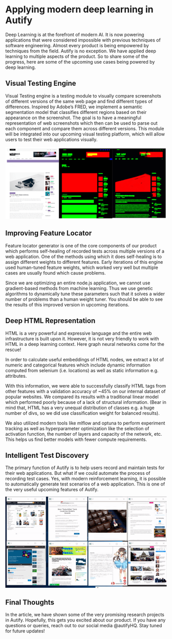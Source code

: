 <!-- https://nocode.autify.com/blog/applying-modern-deep-learning-in-autify -->
<!-- January 29, 2021 -->

# Applying modern deep learning in Autify

Deep Learning is at the forefront of modern AI. It is now powering applications that were considered impossible with previous techniques of software engineering. Almost every product is being empowered by techniques from the field. Autify is no exception. We have applied deep learning to multiple aspects of the product. So to share some of the progress, here are some of the upcoming use cases being powered by deep learning.

## Visual Testing Engine

Visual Testing engine is a testing module to visually compare screenshots of different versions of the same web page and find different types of differences. Inspired by Adobe’s FRED, we implement a semantic segmentation model that classifies different regions based on their appearance on the screenshot. The goal is to have a meaningful representation of web screenshots which then can be used to parse out each component and compare them across different versions. This module will be integrated into our upcoming visual testing platform, which will allow users to test their web applications visually.

![Visual Regression](../../public/apply-modern-deep-learning-2021/vis-reg.png)

## Improving Feature Locator

Feature locator generator is one of the core components of our product which performs self-healing of recorded tests across multiple versions of a web application. One of the methods using which it does self-healing is to assign different weights to different features. Early iterations of this engine used human-tuned feature weights, which worked very well but multiple cases are usually found which cause problems.

Since we are optimizing an entire node.js application, we cannot use gradient-based methods from machine learning. Thus we use genetic algorithms to dynamically tune these parameters such that it solves a wider number of problems than a human weight tuner. You should be able to see the results of this improved version in upcoming iterations.

## Deep HTML Representation

HTML is a very powerful and expressive language and the entire web infrastructure is built upon it. However, it is not very friendly to work with HTML in a deep learning context. Here graph neural networks come for the rescue!

In order to calculate useful embeddings of HTML nodes, we extract a lot of numeric and categorical features which include dynamic information computed from selenium (i.e. locations) as well as static information e.g. attributes.

With this information, we were able to successfully classify HTML tags from other features with a validation accuracy of ~45% on our internal dataset of popular websites. We compared its results with a traditional linear model which performed poorly because of a lack of structural information. (Bear in mind that, HTML has a very unequal distribution of classes e.g. a huge number of divs, so we did use classification weight for balanced results).

We also utilized modern tools like mlflow and optuna to perform experiment tracking as well as hyperparameter optimization like the selection of activation function, the number of layers and capacity of the network, etc. This helps us find better models with fewer compute requirements.

## Intelligent Test Discovery

The primary function of Autify is to help users record and maintain tests for their web applications. But what if we could automate the process of recording test cases. Yes, with modern reinforcement learning, it is possible to automatically generate test scenarios of a web application. This is one of the very useful upcoming features of Autify.

![RL on Web](../../public/apply-modern-deep-learning-2021/rl-on-web.gif)

## Final Thoughts

In the article, we have shown some of the very promising research projects in Autify. Hopefully, this gets you excited about our product. If you have any questions or queries, reach out to our social media @autifyHQ. Stay tuned for future updates!
